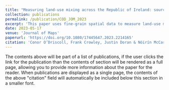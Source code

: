 ```yaml
---
title: "Measuring land-use mixing across the Republic of Ireland: source data comparisons"
collection: publications
permalink: /publication/COD_JOM_2023
excerpt: 'This paper uses fine-grain spatial data to measure land-use mixing across the five major cities of the Republic of Ireland and creates high-quality cartographic outputs to visualise patterns in the distribution of land-use configurations.'
date: 2023-05-17
venue: 'Journal of Maps'
paperurl: 'https://doi.org/10.1080/17445647.2023.2214165'
citation: 'Conor O’Driscoll, Frank Crowley, Justin Doran & Nóirín McCarthy. 2023. Measuring land-use mixing across the Republic of Ireland: source data comparisons. Journal of Maps, 19:1, 1-7.'
---
```


The contents above will be part of a list of publications, if the user clicks the link for the publication than the contents of section will be rendered as a full page, allowing you to provide more information about the paper for the reader. When publications are displayed as a single page, the contents of the above "citation" field will automatically be included below this section in a smaller font.
